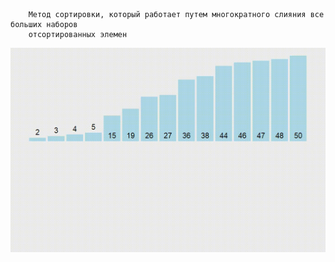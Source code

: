 ```
    Метод сортировки, который работает путем многократного слияния все больших наборов
    отсортированных элемен
```

![](./merge_sort.gif)
